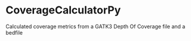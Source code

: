 # CoverageCalculatorPy
Calculated coverage metrics from a GATK3 Depth Of Coverage file and a bedfile  
